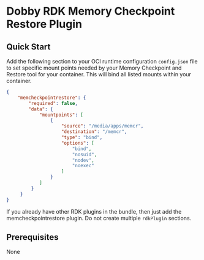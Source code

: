 # Dobby RDK Memory Checkpoint Restore Plugin

## Quick Start
Add the following section to your OCI runtime configuration `config.json` file to set specific mount points needed by your Memory Checkpoint and Restore tool for your container. This will bind all listed mounts within your container.

```json
{
    "memcheckpointrestore": {
        "required": false, 
        "data": {
            "mountpoints": [
                {
                    "source": "/media/apps/memcr", 
                    "destination": "/memcr", 
                    "type": "bind", 
                    "options": [
                        "bind", 
                        "nosuid", 
                        "nodev", 
                        "noexec"
                    ]
                }
            ]
         }
     }
}
```

If you already have other RDK plugins in the bundle, then just add the memcheckpointrestore plugin. Do not create multiple `rdkPlugin` sections.

## Prerequisites

None
